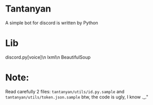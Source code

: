 # Tantanyan
A simple bot for discord is written by Python
# Lib
discord.py[voice]\n
lxml\n
BeautifulSoup
# Note:
Read carefully 2 files: `tantanyan/utils/id.py.sample` and `tantanyan/utils/token.json.sample`
btw, the code is ugly, I know ._."